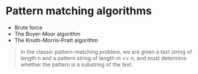 # Pattern matching algorithms

- Brute force
- The Boyer-Moor algorithm
- The Knuth-Morris-Pratt algorithm

> In the classic pattern-matching problem, we are given a text string of length n and a pattern string
> of length m <= n, and must determine whether the pattern is a substring of the text.
